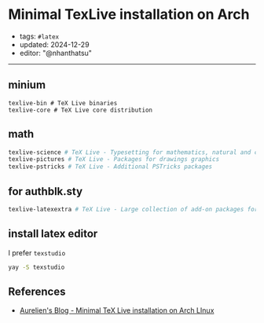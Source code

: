 # Minimal TexLive installation on Arch

- tags: `#latex`
- updated: 2024-12-29
- editor: "@nhanthatsu"
---

## minium
```bashbash
texlive-bin # TeX Live binaries
texlive-core # TeX Live core distribution
```

## math
```bash
texlive-science # TeX Live - Typesetting for mathematics, natural and computer sciences
texlive-pictures # TeX Live - Packages for drawings graphics
texlive-pstricks # TeX Live - Additional PSTricks packages
```

## for authblk.sty
```bash
texlive-latexextra # TeX Live - Large collection of add-on packages for LaTeX
```

## install latex editor
I prefer `texstudio`
```bash
yay -S texstudio
```

## References
- [Aurelien's Blog - Minimal TeX Live installation on Arch LInux]()
